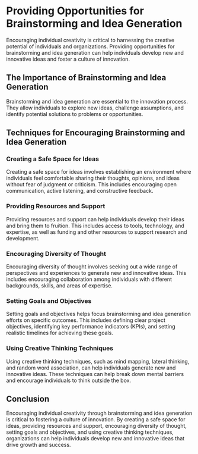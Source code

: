 # Providing Opportunities for Brainstorming and Idea Generation

Encouraging individual creativity is critical to harnessing the creative potential of individuals and organizations. Providing opportunities for brainstorming and idea generation can help individuals develop new and innovative ideas and foster a culture of innovation.

The Importance of Brainstorming and Idea Generation
---------------------------------------------------

Brainstorming and idea generation are essential to the innovation process. They allow individuals to explore new ideas, challenge assumptions, and identify potential solutions to problems or opportunities.

Techniques for Encouraging Brainstorming and Idea Generation
------------------------------------------------------------

### Creating a Safe Space for Ideas

Creating a safe space for ideas involves establishing an environment where individuals feel comfortable sharing their thoughts, opinions, and ideas without fear of judgment or criticism. This includes encouraging open communication, active listening, and constructive feedback.

### Providing Resources and Support

Providing resources and support can help individuals develop their ideas and bring them to fruition. This includes access to tools, technology, and expertise, as well as funding and other resources to support research and development.

### Encouraging Diversity of Thought

Encouraging diversity of thought involves seeking out a wide range of perspectives and experiences to generate new and innovative ideas. This includes encouraging collaboration among individuals with different backgrounds, skills, and areas of expertise.

### Setting Goals and Objectives

Setting goals and objectives helps focus brainstorming and idea generation efforts on specific outcomes. This includes defining clear project objectives, identifying key performance indicators (KPIs), and setting realistic timelines for achieving these goals.

### Using Creative Thinking Techniques

Using creative thinking techniques, such as mind mapping, lateral thinking, and random word association, can help individuals generate new and innovative ideas. These techniques can help break down mental barriers and encourage individuals to think outside the box.

Conclusion
----------

Encouraging individual creativity through brainstorming and idea generation is critical to fostering a culture of innovation. By creating a safe space for ideas, providing resources and support, encouraging diversity of thought, setting goals and objectives, and using creative thinking techniques, organizations can help individuals develop new and innovative ideas that drive growth and success.


